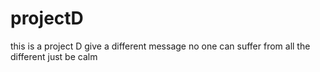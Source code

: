 # projectD
this is a project D
give a different message
no one can suffer from all the different
just be calm
